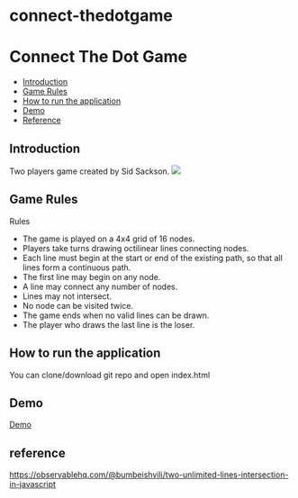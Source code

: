 # connect-thedotgame

<h1>Connect The Dot Game</h1>

<ul>
<li><a href="#introduction">Introduction</a></li>
<li><a href="#game-rules">Game Rules</a></li>
<li><a href="#how-to-run-the-application">How to run the application</a></li>
  <li><a href="#demo">Demo</a></li>
  <li><a href="#reference">Reference</a></li>
</ul>

<h2 id="introduction">Introduction</h2>
<p> Two players game created by Sid Sackson. 
 <img src="https://user-images.githubusercontent.com/17228348/109898892-f55bb780-7c62-11eb-9e3a-6bdb8889944b.png"></img>

</p>

<h2 id="game-rules">Game Rules</h2>
<p> Rules </p>
<ul><li>The game is played on a 4x4 grid of 16 nodes.</li><li>Players take turns drawing octilinear lines connecting nodes.</li><li>Each line must begin at the start or end of the existing path, so that all lines form a continuous path.</li><li>The first line may begin on any node.</li><li>A line may connect any number of nodes.</li><li>Lines may not intersect.</li><li>No node can be visited twice.</li><li>The game ends when no valid lines can be drawn.</li><li>The player who draws the last line is the loser.</li></ul>
  
<h2 id="how-to-run-the-application">How to run the application</h2>

<p> You can clone/download git repo and open index.html</p>
<h2 id="demo">Demo</h2>
<a href="https://jwk608.github.io/connect-thedotgame/">Demo</a>

<h2 id="reference">reference </h2>
<p> <a href="https://observablehq.com/@bumbeishvili/two-unlimited-lines-intersection-in-javascript">https://observablehq.com/@bumbeishvili/two-unlimited-lines-intersection-in-javascript</a><p>
